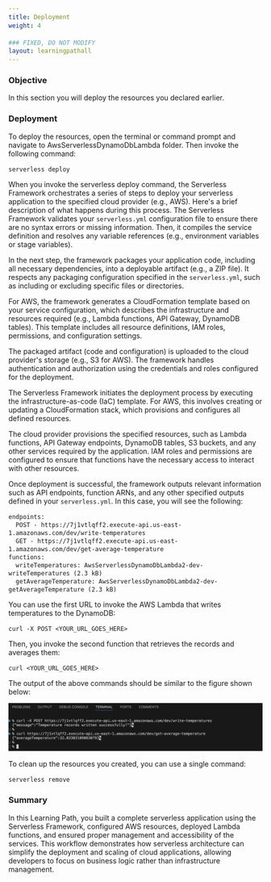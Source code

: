 ```yaml
---
title: Deployment
weight: 4

### FIXED, DO NOT MODIFY
layout: learningpathall
---
```


### Objective
In this section you will deploy the resources you declared earlier.

### Deployment
To deploy the resources, open the terminal or command prompt and navigate to AwsServerlessDynamoDbLambda folder. Then invoke the following command:

```console
serverless deploy
```

When you invoke the serverless deploy command, the Serverless Framework orchestrates a series of steps to deploy your serverless application to the specified cloud provider (e.g., AWS). Here's a brief description of what happens during this process. The Serverless Framework validates your `serverless.yml` configuration file to ensure there are no syntax errors or missing information. Then, it compiles the service definition and resolves any variable references (e.g., environment variables or stage variables).

In the next step, the framework packages your application code, including all necessary dependencies, into a deployable artifact (e.g., a ZIP file). It respects any packaging configuration specified in the `serverless.yml`, such as including or excluding specific files or directories.

For AWS, the framework generates a CloudFormation template based on your service configuration, which describes the infrastructure and resources required (e.g., Lambda functions, API Gateway, DynamoDB tables). This template includes all resource definitions, IAM roles, permissions, and configuration settings.

The packaged artifact (code and configuration) is uploaded to the cloud provider's storage (e.g., S3 for AWS). The framework handles authentication and authorization using the credentials and roles configured for the deployment.

The Serverless Framework initiates the deployment process by executing the infrastructure-as-code (IaC) template. For AWS, this involves creating or updating a CloudFormation stack, which provisions and configures all defined resources.

The cloud provider provisions the specified resources, such as Lambda functions, API Gateway endpoints, DynamoDB tables, S3 buckets, and any other services required by the application. IAM roles and permissions are configured to ensure that functions have the necessary access to interact with other resources.

Once deployment is successful, the framework outputs relevant information such as API endpoints, function ARNs, and any other specified outputs defined in your `serverless.yml`. In this case, you will see the following:

```output
endpoints:
  POST - https://7j1vtlqff2.execute-api.us-east-1.amazonaws.com/dev/write-temperatures
  GET - https://7j1vtlqff2.execute-api.us-east-1.amazonaws.com/dev/get-average-temperature
functions:
  writeTemperatures: AwsServerlessDynamoDbLambda2-dev-writeTemperatures (2.3 kB)
  getAverageTemperature: AwsServerlessDynamoDbLambda2-dev-getAverageTemperature (2.3 kB)
```

You can use the first URL to invoke the AWS Lambda that writes temperatures to the DynamoDB:
```console
curl -X POST <YOUR_URL_GOES_HERE>
```

Then, you invoke the second function that retrieves the records and averages them:
```console
curl <YOUR_URL_GOES_HERE>
```

The output of the above commands should be similar to the figure shown below:

![fig1](figures/01.png)

To clean up the resources you created, you can use a single command:

```console
serverless remove
```

### Summary
In this Learning Path, you built a complete serverless application using the Serverless Framework, configured AWS resources, deployed Lambda functions, and ensured proper management and accessibility of the services. This workflow demonstrates how serverless architecture can simplify the deployment and scaling of cloud applications, allowing developers to focus on business logic rather than infrastructure management.
